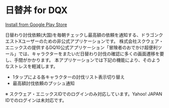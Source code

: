 日替丼 for DQX
================

[Install from Google Play Store](https://play.google.com/store/apps/details?id=yukihane.dq10don)

日替わり討伐依頼(大国)を毎朝チェックし最高額の依頼を通知する、ドラゴンクエストXユーザーのための非公式アプリケーションです。
株式会社スクウェア・エニックスの提供するDQ10公式アプリケーション「冒険者のおでかけ超便利ツール」では、キャラクターをまたいだ日替わり討伐の確認に多くの画面遷移を要し、手間がかかります。
本アプリケーションでは下記の機能により、そのようなストレスを軽減します。
* 1タップによる各キャラクターの討伐リスト表示切り替え
* 最高額討伐依頼のプッシュ通知

※ スクウェア・エニックスIDでのログインのみ対応しています。Yahoo! JAPAN IDでのログインは未対応です。

